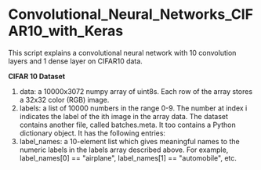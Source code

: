 # Convolutional_Neural_Networks_CIFAR10_with_Keras

This script explains a convolutional neural network with 10 convolution layers and 1 dense layer on CIFAR10 data.



**CIFAR 10 Dataset**

1. data: a 10000x3072 numpy array of uint8s. Each row of the array stores a 32x32 color (RGB) image.
2. labels: a list of 10000 numbers in the range 0-9. The number at index i indicates the
label of the ith image in the array data. The dataset contains another file, called
batches.meta. It too contains a Python dictionary object. It has the following entries:
3. label_names: a 10-element list which gives meaningful names to the numeric labels
in the labels array described above. For example, label_names[0] == "airplane",
label_names[1] == "automobile", etc.
